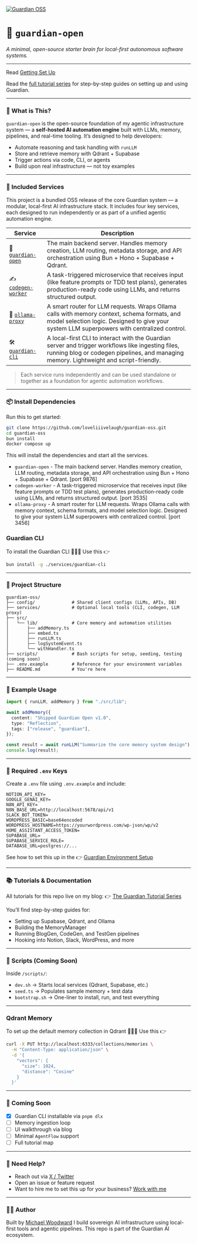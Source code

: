 [![Guardian OSS](https://img.shields.io/badge/guardian-oss-blue)](https://github.com/loveliiivelaugh/guardian-oss)

# 🧠 `guardian-open`

*A minimal, open-source starter brain for local-first autonomous software systems.*

---

Read [Getting Set Up](https://blog.woodwardwebdev.com/post/getting-set-up-tools-i-use-to-power-my-stack)

Read the [full tutorial series](https://blog.woodwardwebdev.com/post/the-guardian-tutorial-series) for step-by-step guides on setting up and using Guardian.

---

### 🚀 What is This?

`guardian-open` is the open-source foundation of my agentic infrastructure system — a **self-hosted AI automation engine** built with LLMs, memory, pipelines, and real-time tooling. It’s designed to help developers:

* Automate reasoning and task handling with `runLLM`
* Store and retrieve memory with Qdrant + Supabase
* Trigger actions via code, CLI, or agents
* Build upon real infrastructure — not toy examples

---

### 🧱 Included Services

This project is a bundled OSS release of the core Guardian system — a modular, local-first AI infrastructure stack. It includes four key services, each designed to run independently or as part of a unified agentic automation engine.

| Service                                          | Description                                                                                                                                                                                 |
| ------------------------------------------------ | ------------------------------------------------------------------------------------------------------------------------------------------------------------------------------------------- |
| 🧠 [`guardian-open`](./src)                      | The main backend server. Handles memory creation, LLM routing, metadata storage, and API orchestration using Bun + Hono + Supabase + Qdrant.                                                |
| ✍️ [`codegen-worker`](./services/codegen-worker) | A task-triggered microservice that receives input (like feature prompts or TDD test plans), generates production-ready code using LLMs, and returns structured output.                      |
| 🔁 [`ollama-proxy`](./services/ollama-proxy)     | A smart router for LLM requests. Wraps Ollama calls with memory context, schema formats, and model selection logic. Designed to give your system LLM superpowers with centralized control.  |
| 🛠️ [`guardian-cli`](./services/guardian-cli)    | A local-first CLI to interact with the Guardian server and trigger workflows like ingesting files, running blog or codegen pipelines, and managing memory. Lightweight and script-friendly. |

> Each service runs independently and can be used standalone or together as a foundation for agentic automation workflows.

---

### 📦 Install Dependencies

Run this to get started:

```bash
git clone https://github.com/loveliiivelaugh/guardian-oss.git
cd guardian-oss
bun install
docker compose up
```
This will install the dependencies and start all the services.

* `guardian-open` - The main backend server. Handles memory creation, LLM routing, metadata storage, and API orchestration using Bun + Hono + Supabase + Qdrant. [port 9876]
* `codegen-worker` - A task-triggered microservice that receives input (like feature prompts or TDD test plans), generates production-ready code using LLMs, and returns structured output. [port 3535]
* `ollama-proxy` - A smart router for LLM requests. Wraps Ollama calls with memory context, schema formats, and model selection logic. Designed to give your system LLM superpowers with centralized control. [port 3456]

### Guardian CLI
To install the Guardian CLI
🧙🏼‍♂️ Use this 👉
```bash
bun install -g ./services/guardian-cli
```

---

### 📁 Project Structure

```
guardian-oss/
├── config/              # Shared client configs (LLMs, APIs, DB)
├── services/            # Optional local tools (CLI, codegen, LLM proxy)
├── src/
│   └── lib/             # Core memory and automation utilities
│       ├── addMemory.ts
│       ├── embed.ts
│       ├── runLLM.ts
│       ├── logSystemEvent.ts
│       └── withHandler.ts
├── scripts/             # Bash scripts for setup, seeding, testing (coming soon)
├── .env.example         # Reference for your environment variables
├── README.md            # You're here
```

---

### 🧪 Example Usage

```ts
import { runLLM, addMemory } from "./src/lib";

await addMemory({
  content: "Shipped Guardian Open v1.0",
  type: "Reflection",
  tags: ["release", "guardian"],
});

const result = await runLLM("Summarize the core memory system design");
console.log(result);
```

---

### 🔐 Required `.env` Keys

Create a `.env` file using `.env.example` and include:

```env
NOTION_API_KEY=
GOOGLE_GENAI_KEY=
N8N_API_KEY=
N8N_BASE_URL=http://localhost:5678/api/v1
SLACK_BOT_TOKEN=
WORDPRESS_BASIC=base64encoded
WORDPRESS_HOSTNAME=https://yourwordpress.com/wp-json/wp/v2
HOME_ASSISTANT_ACCESS_TOKEN=
SUPABASE_URL=
SUPABASE_SERVICE_ROLE=
DATABASE_URL=postgres://...
```
See how to set this up in the 👉 [Guardian Environment Setup]()

---

### 📚 Tutorials & Documentation

All tutorials for this repo live on my blog:
👉 [The Guardian Tutorial Series](https://blog.woodwardwebdev.com/post/the-guardian-tutorial-series)

You’ll find step-by-step guides for:

* Setting up Supabase, Qdrant, and Ollama
* Building the MemoryManager
* Running BlogGen, CodeGen, and TestGen pipelines
* Hooking into Notion, Slack, WordPress, and more

---

### 🔧 Scripts (Coming Soon)

Inside `/scripts/`:

* `dev.sh` → Starts local services (Qdrant, Supabase, etc.)
* `seed.ts` → Populates sample memory + test data
* `bootstrap.sh` → One-liner to install, run, and test everything

---

### Qdrant Memory
To set up the default memory collection in Qdrant
🧙🏼‍♂️ Use this 👉
```bash
curl -X PUT http://localhost:6333/collections/memories \
  -H "Content-Type: application/json" \
  -d '{
    "vectors": {
      "size": 1024,
      "distance": "Cosine"
    }
  }'
```

---

### 🧩 Coming Soon

* [x] Guardian CLI installable via `pnpm dlx`
* [ ] Memory ingestion loop
* [ ] UI walkthrough via blog
* [ ] Minimal `AgentFlow` support
* [ ] Full tutorial map

---

### 💬 Need Help?

* Reach out via [X / Twitter](https://x.com/LoveLiiiveLaugh)
* Open an issue or feature request
* Want to hire me to set this up for your business? [Work with me](https://blog.woodwardwebdev.com/services)

---

### 🧙‍♂️ Author

Built by [Michael Woodward](https://blog.woodwardwebdev.com)
I build sovereign AI infrastructure using local-first tools and agentic pipelines.
This repo is part of the Guardian AI ecosystem.

